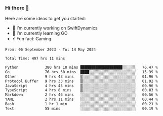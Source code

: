 ### Hi there 👋

Here are some ideas to get you started:

- 🔭 I’m currently working on SwiftDynamics
- 🌱 I’m currently learning GO
-  ⚡ Fun fact: Gaming
  
  <!--
- 👯 I’m looking to collaborate on ...
- 🤔 I’m looking for help with ...
- 💬 Ask me about ...
- 📫 How to reach me: ...
- 😄 Pronouns: ...
-->

<!--START_SECTION:waka-->

```txt
From: 06 September 2023 - To: 14 May 2024

Total Time: 497 hrs 11 mins

Python            380 hrs 10 mins ███████████████████░░░░░░   76.47 %
Go                76 hrs 30 mins  ████░░░░░░░░░░░░░░░░░░░░░   15.39 %
Other             9 hrs 43 mins   ▒░░░░░░░░░░░░░░░░░░░░░░░░   01.96 %
Protocol Buffer   9 hrs 33 mins   ▒░░░░░░░░░░░░░░░░░░░░░░░░   01.92 %
JavaScript        4 hrs 45 mins   ▒░░░░░░░░░░░░░░░░░░░░░░░░   00.96 %
TypeScript        4 hrs 8 mins    ▒░░░░░░░░░░░░░░░░░░░░░░░░   00.83 %
Markdown          2 hrs 46 mins   ░░░░░░░░░░░░░░░░░░░░░░░░░   00.56 %
YAML              2 hrs 11 mins   ░░░░░░░░░░░░░░░░░░░░░░░░░   00.44 %
Bash              1 hr 1 min      ░░░░░░░░░░░░░░░░░░░░░░░░░   00.21 %
Text              55 mins         ░░░░░░░░░░░░░░░░░░░░░░░░░   00.19 %
```

<!--END_SECTION:waka-->
